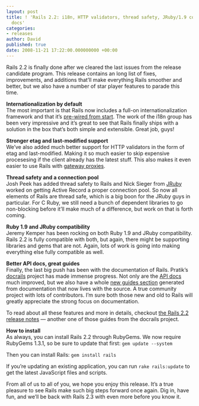 ```yaml
---
layout: post
title: ! 'Rails 2.2: i18n, HTTP validators, thread safety, JRuby/1.9 compatibility,
  docs'
categories:
- releases
author: David
published: true
date: 2008-11-21 17:22:00.000000000 +00:00
---
```

<p>Rails 2.2 is finally done after we cleared the last issues from the release candidate program. This release contains an long list of fixes, improvements, and additions that&#8217;ll make everything Rails smoother and better, but we also have a number of star player features to parade this time.</p>
<p><b>Internationalization by default</b><br/>
The most important is that Rails now includes a full-on internationalization framework and that it&#8217;s <a href="http://weblog.rubyonrails.org/2008/11/18/new-rails-2-2-i18n-defaults">pre-wired from start</a>. The work of the i18n group has been very impressive and it&#8217;s great to see that Rails finally ships with a solution in the box that&#8217;s both simple and extensible. Great job, guys!</p>
<p><b>Stronger etag and last-modified support</b><br/>
We&#8217;ve also added much better support for <span class="caps">HTTP</span> validators in the form of etag and last-modified. Making it so much easier to skip expensive procesesing if the client already has the latest stuff. This also makes it even easier to use Rails with <a href="http://tomayko.com/writings/things-caches-do">gateway proxies</a>.</p>
<p><b>Thread safety and a connection pool</b><br/>
Josh Peek has added thread safety to Rails and Nick Sieger from <a href="http://jruby.codehaus.org/">JRuby</a> worked on getting Active Record a proper connection pool. So now all elements of Rails are thread safe, which is a big boon for the JRuby guys in particular. For C Ruby, we still need a bunch of dependent libraries to go non-blocking before it&#8217;ll make much of a difference, but work on that is forth coming.</p>
<p><b>Ruby 1.9 and JRuby compatibility</b><br/>
Jeremy Kemper has been rocking on both Ruby 1.9 and JRuby compatibility. Rails 2.2 is fully compatible with both, but again, there might be supporting libraries and gems that are not. Again, lots of work is going into making everything else fully compatible as well.</p>
<p><b>Better <span class="caps">API</span> docs, great guides</b><br/>
Finally, the last big push has been with the documentation of Rails. Pratik&#8217;s <a href="http://github.com/lifo/docrails/tree/master">docrails</a> project has made immense progress. Not only are the <a href="http://api.rubyonrails.org/"><span class="caps">API</span> docs</a> much improved, but we also have a whole <a href="http://guides.rubyonrails.org/">new guides section</a> generated from documentation that now lives with the source. A true community project with lots of contributors. I&#8217;m sure both those new and old to Rails will greatly appreciate the strong focus on documentation.</p>
<p>To read about all these features and more in details, checkout <a href="http://guides.rubyonrails.org/2_2_release_notes.html">the Rails 2.2 release notes</a> &#8212; another one of those guides from the docrails project.</p>
<p><b>How to install</b><br/>
As always, you can install Rails 2.2 through RubyGems. We now require RubyGems 1.3.1, so be sure to update that first: <code>gem update --system</code></p>
<p>Then you can install Rails: <code>gem install rails</code></p>
<p>If you&#8217;re updating an existing application, you can run <code>rake rails:update</code> to get the latest JavaScript files and scripts.</p>
<p>From all of us to all of you, we hope you enjoy this release. It&#8217;s a true pleasure to see Rails make such big steps forward once again. Dig in, have fun, and we&#8217;ll be back with Rails 2.3 with even more before you know it.</p>